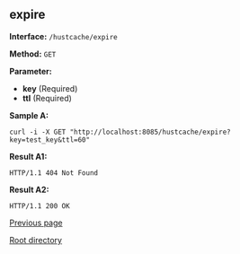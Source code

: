 ## expire ##

**Interface:** `/hustcache/expire`

**Method:** `GET`

**Parameter:** 

*  **key** (Required)    
*  **ttl** (Required)

**Sample A:**

    curl -i -X GET "http://localhost:8085/hustcache/expire?key=test_key&ttl=60"

**Result A1:**

	HTTP/1.1 404 Not Found
		
**Result A2:**

	HTTP/1.1 200 OK
	
[Previous page](../hustdb.md)

[Root directory](../../../index.md)